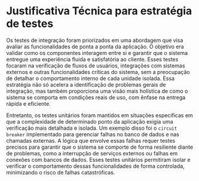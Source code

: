 # Justificativa Técnica para estratégia de testes

Os testes de integração foram priorizados em uma abordagem que visa avaliar as funcionalidades de ponta a ponta da
aplicação. O objetivo era validar como os componentes interagem entre si e garantir que o sistema entregue uma
experiência fluida e satisfatória ao cliente. Esses testes focaram na verificação de fluxos de usuários, integrações com
sistemas externos e outras funcionalidades críticas do sistema, sem a preocupação de detalhar o comportamento interno de
cada unidade isolada. Essa estratégia não só acelera a identificação de problemas gerais de integração, mas também
proporciona uma visão mais holística de como o sistema se comporta em condições reais de uso, com ênfase na entrega
rápida e eficiente.

Entretanto, os testes unitários foram mantidos em situações específicas em que a complexidade de determinado ponto da
aplicação exigia uma verificação mais detalhada e isolada. Um exemplo disso foi o `circuit breaker` implementado para
gerenciar falhas no banco de dados e nas chamadas externas. A lógica que envolve essas falhas requer testes precisos
para garantir que o sistema se comporte de forma resiliente diante de problemas, como a interrupção de serviços externos
ou falhas em conexões com bancos de dados. Esses testes unitários permitiram isolar e verificar o comportamento dessas
funcionalidades de forma controlada, minimizando o risco de falhas catastróficas.
